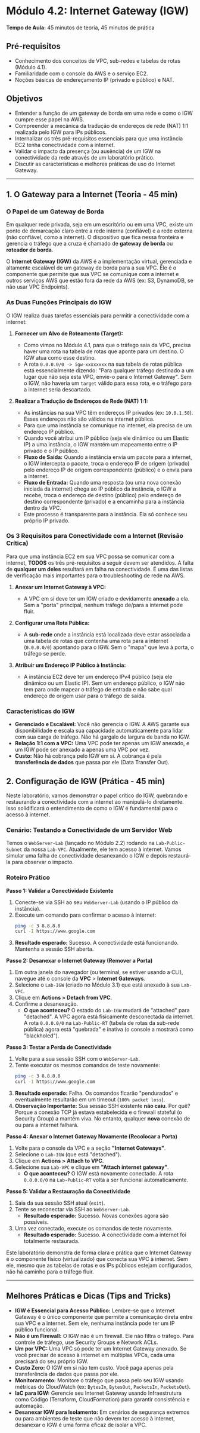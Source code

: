 # Módulo 4.2: Internet Gateway (IGW)

**Tempo de Aula:** 45 minutos de teoria, 45 minutos de prática

## Pré-requisitos

*   Conhecimento dos conceitos de VPC, sub-redes e tabelas de rotas (Módulo 4.1).
*   Familiaridade com o console da AWS e o serviço EC2.
*   Noções básicas de endereçamento IP (privado e público) e NAT.

## Objetivos

*   Entender a função de um gateway de borda em uma rede e como o IGW cumpre esse papel na AWS.
*   Compreender a mecânica da tradução de endereços de rede (NAT) 1:1 realizada pelo IGW para IPs públicos.
*   Internalizar os três pré-requisitos essenciais para que uma instância EC2 tenha conectividade com a internet.
*   Validar o impacto da presença (ou ausência) de um IGW na conectividade da rede através de um laboratório prático.
*   Discutir as características e melhores práticas de uso do Internet Gateway.

---

## 1. O Gateway para a Internet (Teoria - 45 min)

### O Papel de um Gateway de Borda

Em qualquer rede privada, seja em um escritório ou em uma VPC, existe um ponto de demarcação claro entre a rede interna (confiável) e a rede externa (não confiável, como a internet). O dispositivo que fica nessa fronteira e gerencia o tráfego que a cruza é chamado de **gateway de borda** ou **roteador de borda**.

O **Internet Gateway (IGW)** da AWS é a implementação virtual, gerenciada e altamente escalável de um gateway de borda para a sua VPC. Ele é o componente que permite que sua VPC se comunique com a internet e outros serviços AWS que estão fora da rede da AWS (ex: S3, DynamoDB, se não usar VPC Endpoints).

### As Duas Funções Principais do IGW

O IGW realiza duas tarefas essenciais para permitir a conectividade com a internet:

1.  **Fornecer um Alvo de Roteamento (Target):**
    *   Como vimos no Módulo 4.1, para que o tráfego saia da VPC, precisa haver uma rota na tabela de rotas que aponte para um destino. O IGW atua como esse destino.
    *   A rota `0.0.0.0/0 -> igw-xxxxxxxx` na sua tabela de rotas pública está essencialmente dizendo: "Para qualquer tráfego destinado a um lugar que não seja esta VPC, envie-o para o Internet Gateway". Sem o IGW, não haveria um `target` válido para essa rota, e o tráfego para a internet seria descartado.

2.  **Realizar a Tradução de Endereços de Rede (NAT) 1:1:**
    *   As instâncias na sua VPC têm endereços IP privados (ex: `10.0.1.50`). Esses endereços não são válidos na internet pública.
    *   Para que uma instância se comunique na internet, ela precisa de um endereço IP público.
    *   Quando você atribui um IP público (seja ele dinâmico ou um Elastic IP) a uma instância, o IGW mantém um mapeamento entre o IP privado e o IP público.
    *   **Fluxo de Saída:** Quando a instância envia um pacote para a internet, o IGW intercepta o pacote, troca o endereço IP de origem (privado) pelo endereço IP de origem correspondente (público) e o envia para a internet.
    *   **Fluxo de Entrada:** Quando uma resposta (ou uma nova conexão iniciada da internet) chega ao IP público da instância, o IGW a recebe, troca o endereço de destino (público) pelo endereço de destino correspondente (privado) e a encaminha para a instância dentro da VPC.
    *   Este processo é transparente para a instância. Ela só conhece seu próprio IP privado.

### Os 3 Requisitos para Conectividade com a Internet (Revisão Crítica)

Para que uma instância EC2 em sua VPC possa se comunicar com a internet, **TODOS** os três pré-requisitos a seguir devem ser atendidos. A falta de **qualquer um deles** resultará em falha na conectividade. É uma das listas de verificação mais importantes para o troubleshooting de rede na AWS.

1.  **Anexar um Internet Gateway à VPC:**
    *   A VPC em si deve ter um IGW criado e devidamente **anexado** a ela. Sem a "porta" principal, nenhum tráfego de/para a internet pode fluir.

2.  **Configurar uma Rota Pública:**
    *   A **sub-rede** onde a instância está localizada deve estar associada a uma tabela de rotas que contenha uma rota para a internet (`0.0.0.0/0`) apontando para o IGW. Sem o "mapa" que leva à porta, o tráfego se perde.

3.  **Atribuir um Endereço IP Público à Instância:**
    *   A instância EC2 deve ter um endereço IPv4 público (seja ele dinâmico ou um Elastic IP). Sem um endereço público, o IGW não tem para onde mapear o tráfego de entrada e não sabe qual endereço de origem usar para o tráfego de saída.

### Características do IGW

*   **Gerenciado e Escalável:** Você não gerencia o IGW. A AWS garante sua disponibilidade e escala sua capacidade automaticamente para lidar com sua carga de tráfego. Não há gargalo de largura de banda no IGW.
*   **Relação 1:1 com a VPC:** Uma VPC pode ter apenas um IGW anexado, e um IGW pode ser anexado a apenas uma VPC por vez.
*   **Custo:** Não há cobrança pelo IGW em si. A cobrança é pela **transferência de dados** que passa por ele (Data Transfer Out).

## 2. Configuração de IGW (Prática - 45 min)

Neste laboratório, vamos demonstrar o papel crítico do IGW, quebrando e restaurando a conectividade com a internet ao manipulá-lo diretamente. Isso solidificará o entendimento de como o IGW é fundamental para o acesso à internet.

### Cenário: Testando a Conectividade de um Servidor Web

Temos o `WebServer-Lab` (lançado no Módulo 2.2) rodando na `Lab-Public-Subnet` da nossa `Lab-VPC`. Atualmente, ele tem acesso à internet. Vamos simular uma falha de conectividade desanexando o IGW e depois restaurá-la para observar o impacto.

### Roteiro Prático

**Passo 1: Validar a Conectividade Existente**
1.  Conecte-se via SSH ao seu `WebServer-Lab` (usando o IP público da instância).
2.  Execute um comando para confirmar o acesso à internet:
    ```bash
    ping -c 3 8.8.8.8
    curl -I https://www.google.com
    ```
3.  **Resultado esperado:** Sucesso. A conectividade está funcionando. Mantenha a sessão SSH aberta.

**Passo 2: Desanexar o Internet Gateway (Remover a Porta)**
1.  Em outra janela do navegador (ou terminal, se estiver usando a CLI), navegue até o console da **VPC** > **Internet Gateways**.
2.  Selecione o `Lab-IGW` (criado no Módulo 3.1) que está anexado à sua `Lab-VPC`.
3.  Clique em **Actions > Detach from VPC**.
4.  Confirme a desanexação.
    *   **O que aconteceu?** O estado do `Lab-IGW` mudará de "attached" para "detached". A VPC agora está fisicamente desconectada da internet. A rota `0.0.0.0/0` na `Lab-Public-RT` (tabela de rotas da sub-rede pública) agora está "quebrada" e inativa (o console a mostrará como "blackholed").

**Passo 3: Testar a Perda de Conectividade**
1.  Volte para a sua sessão SSH com o `WebServer-Lab`.
2.  Tente executar os mesmos comandos de teste novamente:
    ```bash
    ping -c 3 8.8.8.8
    curl -I https://www.google.com
    ```
3.  **Resultado esperado:** Falha. Os comandos ficarão "pendurados" e eventualmente resultarão em um timeout (`100% packet loss`).
4.  **Observação Importante:** Sua sessão SSH existente **não caiu**. Por quê? Porque a conexão TCP já estava estabelecida e o firewall stateful (o Security Group) a mantém viva. No entanto, qualquer **nova** conexão de ou para a internet falhará.

**Passo 4: Anexar o Internet Gateway Novamente (Recolocar a Porta)**
1.  Volte para o console da VPC e a seção **"Internet Gateways"**.
2.  Selecione o `Lab-IGW` (que está "detached").
3.  Clique em **Actions > Attach to VPC**.
4.  Selecione sua `Lab-VPC` e clique em **"Attach internet gateway"**.
    *   **O que aconteceu?** O IGW está novamente conectado. A rota `0.0.0.0/0` na `Lab-Public-RT` volta a ser funcional automaticamente.

**Passo 5: Validar a Restauração da Conectividade**
1.  Saia da sua sessão SSH atual (`exit`).
2.  Tente se reconectar via SSH ao `WebServer-Lab`.
    *   **Resultado esperado:** Sucesso. Novas conexões agora são possíveis.
3.  Uma vez conectado, execute os comandos de teste novamente.
    *   **Resultado esperado:** Sucesso. A conectividade com a internet foi totalmente restaurada.

Este laboratório demonstra de forma clara e prática que o Internet Gateway é o componente físico (virtualizado) que conecta sua VPC à internet. Sem ele, mesmo que as tabelas de rotas e os IPs públicos estejam configurados, não há caminho para o tráfego fluir.

---

## Melhores Práticas e Dicas (Tips and Tricks)

*   **IGW é Essencial para Acesso Público:** Lembre-se que o Internet Gateway é o único componente que permite a comunicação direta entre sua VPC e a internet. Sem ele, nenhuma instância pode ter um IP público funcional.
*   **Não é um Firewall:** O IGW não é um firewall. Ele não filtra o tráfego. Para controle de tráfego, use Security Groups e Network ACLs.
*   **Um por VPC:** Uma VPC só pode ter um Internet Gateway anexado. Se você precisar de acesso à internet em múltiplas VPCs, cada uma precisará do seu próprio IGW.
*   **Custo Zero:** O IGW em si não tem custo. Você paga apenas pela transferência de dados que passa por ele.
*   **Monitoramento:** Monitore o tráfego que passa pelo seu IGW usando métricas do CloudWatch (ex: `BytesIn`, `BytesOut`, `PacketsIn`, `PacketsOut`).
*   **IaC para IGW:** Gerencie seu Internet Gateway usando Infraestrutura como Código (Terraform, CloudFormation) para garantir consistência e automação.
*   **Desanexar IGW para Isolamento:** Em cenários de segurança extremos ou para ambientes de teste que não devem ter acesso à internet, desanexar o IGW é uma forma eficaz de isolar a VPC.
